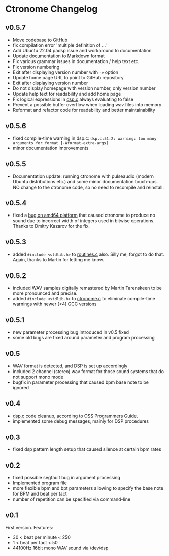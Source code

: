 # Ctronome Changelog
## v0.5.7
- Move codebase to GitHub
- fix compilation error 'multiple definition of ...'
- Add Ubuntu 22.04 padsp issue and workaround to documentation
- Update documentation to Markdown format
- Fix various grammar issues in documentation / help text etc.
- Fix version numbering
- Exit after displaying version number with `-v` option
- Update home page URL to point to GitHub repository
- Exit after displaying version number
- Do not display homepage with version number, only version number
- Update help text for readability and add home page
- Fix logical expressions in [dsp.c](../src/dsp.c) always evaluating to false
- Prevent a possible buffer overflow when loading wav files into memory
- Reformat and refactor code for readability and better maintainability

## v0.5.6
- fixed compile-time warning in dsp.c:
  `dsp.c:51:2: warning: too many arguments for format [-Wformat-extra-args]`
- minor documentation improvements

## v0.5.5
- Documentation update: running ctronome with pulseaudio (modern Ubuntu distributions etc.)
  and some minor documentation touch-ups.
  NO change to the ctronome code, so no need to recompile and reinstall.

## v0.5.4
- fixed a [bug on amd64 platform](http://www.freebsd.org/cgi/query-pr.cgi?pr=ports/170207)
  that caused ctronome to produce no sound due to incorrect width of integers used in
  bitwise operations. Thanks to Dmitry Kazarov for the fix.

## v0.5.3
- added `#include <stdlib.h>` to [routines.c](../src/routines.c) also. Silly me, forgot to
  do that. Again, thanks to Martin for letting me know.

## v0.5.2
- included WAV samples digitally remastered by Martin Tarenskeen
  to be more pronounced and precise.
- added `#include <stdlib.h>` to [ctronome.c](../src/ctronome.c) to eliminate compile-time
  warnings with newer (>4) GCC versions

## v0.5.1
- new parameter processing bug introduced in v0.5 fixed
- some old bugs are fixed around parameter and program processing

## v0.5
- WAV format is detected, and DSP is set up accordingly
- included 2 channel (stereo) wav format for those sound
  systems that do not support mono mode
- bugfix in parameter processing that caused bpm base note
  to be ignored

## v0.4
- [dsp.c](../src/dsp.c) code cleanup, according to OSS Programmers Guide.
- implemented some debug messages, mainly for DSP procedures

## v0.3
- fixed dsp pattern length setup that
  caused silence at certain bpm rates

## v0.2
- fixed possible segfault bug in argument processing 
- Implemented program file
- more flexible bpm and bpt parameters
  allowing to specify the base note for BPM and beat per tact
- number of repetition can be specified via command-line

## v0.1
First version. Features:
- 30 < beat per minute < 250
- 1 < beat per tact < 50 
- 44100Hz 16bit mono WAV sound via /dev/dsp


